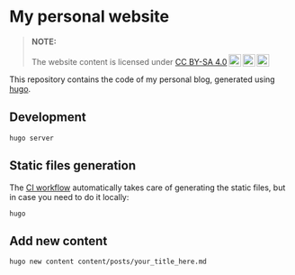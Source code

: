 # My personal website

> **NOTE:** <p xmlns:cc="http://creativecommons.org/ns#" >The website content is licensed under <a href="https://creativecommons.org/licenses/by-sa/4.0/?ref=chooser-v1" target="_blank" rel="license noopener noreferrer" style="display:inline-block;">CC BY-SA 4.0<img style="height:22px!important;margin-left:3px;vertical-align:text-bottom;" src="https://mirrors.creativecommons.org/presskit/icons/cc.svg?ref=chooser-v1" alt=""><img style="height:22px!important;margin-left:3px;vertical-align:text-bottom;" src="https://mirrors.creativecommons.org/presskit/icons/by.svg?ref=chooser-v1" alt=""><img style="height:22px!important;margin-left:3px;vertical-align:text-bottom;" src="https://mirrors.creativecommons.org/presskit/icons/sa.svg?ref=chooser-v1" alt=""></a></p>

This repository contains the code of my personal blog, generated using
[hugo](https://gohugo.io/).

## Development

```shell
hugo server
```

## Static files generation

The [CI workflow](./.github/workflows/static.yml) automatically takes care of
generating the static files, but in case you need to do it locally:

```shell
hugo
```

## Add new content

```shell
hugo new content content/posts/your_title_here.md
```
